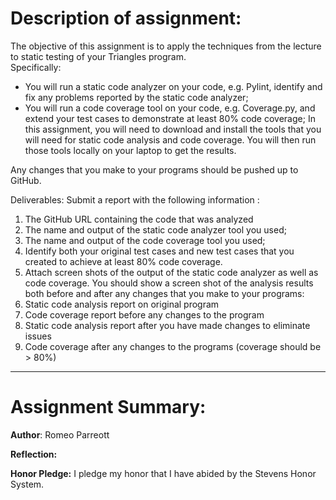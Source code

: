 # **Description of assignment:**

The objective of this assignment is to apply the techniques from the lecture to static testing of your Triangles program.    
Specifically:

* You will run a static code analyzer on your code, e.g. Pylint, identify and fix any problems reported by the static code analyzer;
* You will run a code coverage tool on your code, e.g. Coverage.py, and extend your test cases to demonstrate at least 80% code coverage;
In this assignment, you will need to download and install the tools that you will need for static code analysis and code coverage.  You will then run those tools locally on your laptop to get the results. 

Any changes that you make to your programs should be pushed up to GitHub.

Deliverables:
Submit a report with the following information :

1. The GitHub URL containing the code that was analyzed
2. The name and output of the static code analyzer tool you used;
3. The name and output of the code coverage tool you used;
4. Identify both your original test cases and new test cases that you created to achieve at least 80% code coverage.
5. Attach screen shots of the output of the static code analyzer as well as code coverage.  You should show a screen shot of the analysis results both before and after any changes that you make to your programs:
6. Static code analysis report on original program
7. Code coverage report before any changes to the program
8. Static code analysis report after you have made changes to eliminate issues
9. Code coverage after any changes to the programs (coverage should be > 80%)

----------------------------------------------------------------------------------
# **Assignment Summary:**

**Author**: Romeo Parreott

**Reflection:** 

**Honor Pledge:** I pledge my honor that I have abided by the Stevens Honor System.



